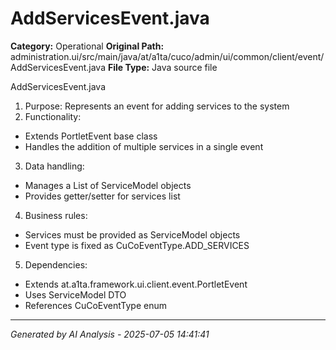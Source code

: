 # AddServicesEvent.java

**Category:** Operational
**Original Path:** administration.ui/src/main/java/at/a1ta/cuco/admin/ui/common/client/event/AddServicesEvent.java
**File Type:** Java source file

AddServicesEvent.java
1. Purpose: Represents an event for adding services to the system
2. Functionality:
- Extends PortletEvent base class
- Handles the addition of multiple services in a single event
3. Data handling:
- Manages a List of ServiceModel objects
- Provides getter/setter for services list
4. Business rules:
- Services must be provided as ServiceModel objects
- Event type is fixed as CuCoEventType.ADD_SERVICES
5. Dependencies:
- Extends at.a1ta.framework.ui.client.event.PortletEvent
- Uses ServiceModel DTO
- References CuCoEventType enum

---
*Generated by AI Analysis - 2025-07-05 14:41:41*
